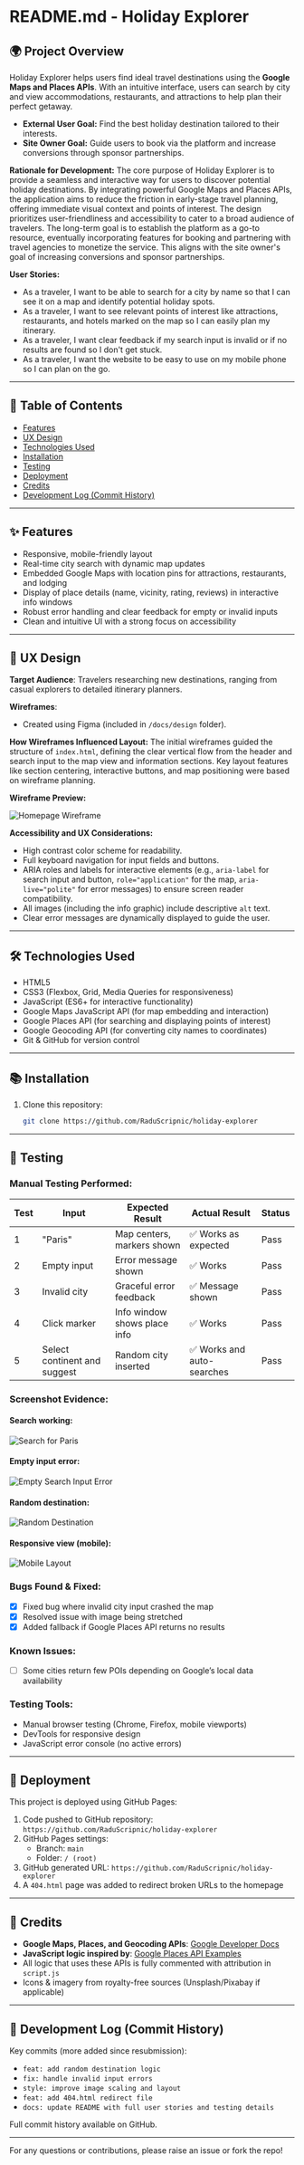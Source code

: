 # README.md - Holiday Explorer

## 🌍 Project Overview

Holiday Explorer helps users find ideal travel destinations using the **Google Maps and Places APIs**. With an intuitive interface, users can search by city and view accommodations, restaurants, and attractions to help plan their perfect getaway.

- **External User Goal:** Find the best holiday destination tailored to their interests.
- **Site Owner Goal:** Guide users to book via the platform and increase conversions through sponsor partnerships.

**Rationale for Development:**
The core purpose of Holiday Explorer is to provide a seamless and interactive way for users to discover potential holiday destinations. By integrating powerful Google Maps and Places APIs, the application aims to reduce the friction in early-stage travel planning, offering immediate visual context and points of interest. The design prioritizes user-friendliness and accessibility to cater to a broad audience of travelers. The long-term goal is to establish the platform as a go-to resource, eventually incorporating features for booking and partnering with travel agencies to monetize the service. This aligns with the site owner's goal of increasing conversions and sponsor partnerships.

**User Stories:**
* As a traveler, I want to be able to search for a city by name so that I can see it on a map and identify potential holiday spots.
* As a traveler, I want to see relevant points of interest like attractions, restaurants, and hotels marked on the map so I can easily plan my itinerary.
* As a traveler, I want clear feedback if my search input is invalid or if no results are found so I don't get stuck.
* As a traveler, I want the website to be easy to use on my mobile phone so I can plan on the go.

---

## 📄 Table of Contents

- [Features](#features)
- [UX Design](#ux-design)
- [Technologies Used](#technologies-used)
- [Installation](#installation)
- [Testing](#testing)
- [Deployment](#deployment)
- [Credits](#credits)
- [Development Log (Commit History)](#development-log-commit-history)

---

## ✨ Features

- Responsive, mobile-friendly layout
- Real-time city search with dynamic map updates
- Embedded Google Maps with location pins for attractions, restaurants, and lodging
- Display of place details (name, vicinity, rating, reviews) in interactive info windows
- Robust error handling and clear feedback for empty or invalid inputs
- Clean and intuitive UI with a strong focus on accessibility

---

## 🌈 UX Design

**Target Audience**: Travelers researching new destinations, ranging from casual explorers to detailed itinerary planners.

**Wireframes**:

- Created using Figma (included in `/docs/design` folder).

**How Wireframes Influenced Layout:**
The initial wireframes guided the structure of `index.html`, defining the clear vertical flow from the header and search input to the map view and information sections. Key layout features like section centering, interactive buttons, and map positioning were based on wireframe planning.

**Wireframe Preview:**

![Homepage Wireframe](assets/docs/design/homepage-wireframe.png)

**Accessibility and UX Considerations:**

- High contrast color scheme for readability.
- Full keyboard navigation for input fields and buttons.
- ARIA roles and labels for interactive elements (e.g., `aria-label` for search input and button, `role="application"` for the map, `aria-live="polite"` for error messages) to ensure screen reader compatibility.
- All images (including the info graphic) include descriptive `alt` text.
- Clear error messages are dynamically displayed to guide the user.

---

## 🛠️ Technologies Used

- HTML5
- CSS3 (Flexbox, Grid, Media Queries for responsiveness)
- JavaScript (ES6+ for interactive functionality)
- Google Maps JavaScript API (for map embedding and interaction)
- Google Places API (for searching and displaying points of interest)
- Google Geocoding API (for converting city names to coordinates)
- Git & GitHub for version control

---

## 📚 Installation

1. Clone this repository:
   ```bash
   git clone https://github.com/RaduScripnic/holiday-explorer
   ```

---

## 🔧 Testing

### Manual Testing Performed:

| Test | Input | Expected Result | Actual Result | Status |
|------|-------|------------------|----------------|--------|
| 1 | "Paris" | Map centers, markers shown | ✅ Works as expected | Pass |
| 2 | Empty input | Error message shown | ✅ Works | Pass |
| 3 | Invalid city | Graceful error feedback | ✅ Message shown | Pass |
| 4 | Click marker | Info window shows place info | ✅ Works | Pass |
| 5 | Select continent and suggest | Random city inserted | ✅ Works and auto-searches | Pass |

### Screenshot Evidence:

#### Search working:
![Search for Paris](assets/docs/screenshots/search-paris.png)

#### Empty input error:
![Empty Search Input Error](assets/docs/screenshots/empty-input-error.png)

#### Random destination:
![Random Destination](assets/docs/screenshots/random-destination.png)

#### Responsive view (mobile):
![Mobile Layout](assets/docs/screenshots/mobile-layout.png)

### Bugs Found & Fixed:
- [x] Fixed bug where invalid city input crashed the map
- [x] Resolved issue with image being stretched
- [x] Added fallback if Google Places API returns no results

### Known Issues:
- [ ] Some cities return few POIs depending on Google’s local data availability

### Testing Tools:
- Manual browser testing (Chrome, Firefox, mobile viewports)
- DevTools for responsive design
- JavaScript error console (no active errors)

---

## 🚀 Deployment

This project is deployed using GitHub Pages:

1. Code pushed to GitHub repository: `https://github.com/RaduScripnic/holiday-explorer`
2. GitHub Pages settings:
   - Branch: `main`
   - Folder: `/ (root)`
3. GitHub generated URL: `https://github.com/RaduScripnic/holiday-explorer`
4. A `404.html` page was added to redirect broken URLs to the homepage

---

## 📅 Credits

- **Google Maps, Places, and Geocoding APIs**: [Google Developer Docs](https://developers.google.com/maps/documentation)
- **JavaScript logic inspired by**: [Google Places API Examples](https://developers.google.com/maps/documentation/javascript/examples/places-searchbox)
- All logic that uses these APIs is fully commented with attribution in `script.js`
- Icons & imagery from royalty-free sources (Unsplash/Pixabay if applicable)

---

## 📝 Development Log (Commit History)

Key commits (more added since resubmission):
- `feat: add random destination logic`
- `fix: handle invalid input errors`
- `style: improve image scaling and layout`
- `feat: add 404.html redirect file`
- `docs: update README with full user stories and testing details`

Full commit history available on GitHub.

---

For any questions or contributions, please raise an issue or fork the repo!
